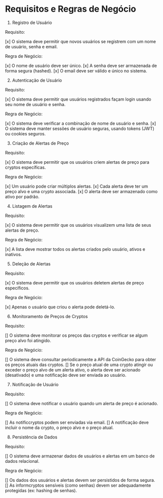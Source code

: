 # Requisitos e Regras de Negócio

1. Registro de Usuário

Requisito: 

[x] O sistema deve permitir que novos usuários se registrem com um nome de usuário, senha e email.

Regra de Negócio:

[x] O nome de usuário deve ser único.
[x] A senha deve ser armazenada de forma segura (hashed).
[x] O email deve ser válido e único no sistema.

2. Autenticação de Usuário

Requisito: 

[x] O sistema deve permitir que usuários registrados façam login usando seu nome de usuário e senha.

Regra de Negócio:

[x] O sistema deve verificar a combinação de nome de usuário e senha.
[x] O sistema deve manter sessões de usuário seguras, usando tokens (JWT) ou cookies seguros.

3. Criação de Alertas de Preço

Requisito:

[x] O sistema deve permitir que os usuários criem alertas de preço para cryptos específicas.

Regra de Negócio:

[x] Um usuário pode criar múltiplos alertas.
[x] Cada alerta deve ter um preço alvo e uma crypto associada.
[x] O alerta deve ser armazenado como ativo por padrão.

4. Listagem de Alertas

Requisito: 

[x] O sistema deve permitir que os usuários visualizem uma lista de seus alertas de preço.

Regra de Negócio:

[x] A lista deve mostrar todos os alertas criados pelo usuário, ativos e inativos.

5. Deleção de Alertas

Requisito:

[x] O sistema deve permitir que os usuários deletem alertas de preço específicos.

Regra de Negócio:

[x] Apenas o usuário que criou o alerta pode deletá-lo.

6. Monitoramento de Preços de Cryptos

Requisito: 

[] O sistema deve monitorar os preços das cryptos e verificar se algum preço alvo foi atingido.

Regra de Negócio:

[] O sistema deve consultar periodicamente a API da CoinGecko para obter os preços atuais das cryptos.
[] Se o preço atual de uma crypto atingir ou exceder o preço alvo de um alerta ativo, o alerta deve ser acionado (desativado) e uma notificação deve ser enviada ao usuário.

7. Notificação de Usuário

Requisito: 

[] O sistema deve notificar o usuário quando um alerta de preço é acionado.

Regra de Negócio:

[] As notificcryptos podem ser enviadas via email.
[] A notificação deve incluir o nome da crypto, o preço alvo e o preço atual.

8. Persistência de Dados

Requisito: 

[] O sistema deve armazenar dados de usuários e alertas em um banco de dados relacional.

Regra de Negócio:

[] Os dados dos usuários e alertas devem ser persistidos de forma segura.
[] As informcryptos sensíveis (como senhas) devem ser adequadamente protegidas (ex: hashing de senhas).